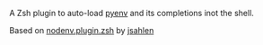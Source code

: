 A Zsh plugin to auto-load [pyenv](https://github.com/pyenv/pyenv) and its completions inot the shell.

Based on [nodenv.plugin.zsh](https://github.com/jsahlen/nodenv.plugin.zsh) by [jsahlen](https://github.com/jsahlen)
